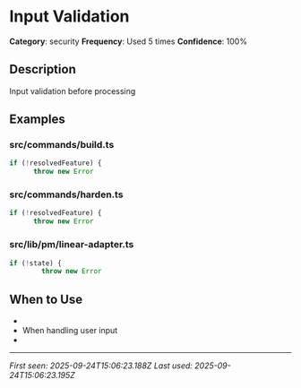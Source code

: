 # Input Validation

**Category**: security
**Frequency**: Used 5 times
**Confidence**: 100%

## Description
Input validation before processing

## Examples

### src/commands/build.ts
```typescript
if (!resolvedFeature) {
      throw new Error
```


### src/commands/harden.ts
```typescript
if (!resolvedFeature) {
      throw new Error
```


### src/lib/pm/linear-adapter.ts
```typescript
if (!state) {
        throw new Error
```


## When to Use
- 
- When handling user input
- 

---
*First seen: 2025-09-24T15:06:23.188Z*
*Last used: 2025-09-24T15:06:23.195Z*
